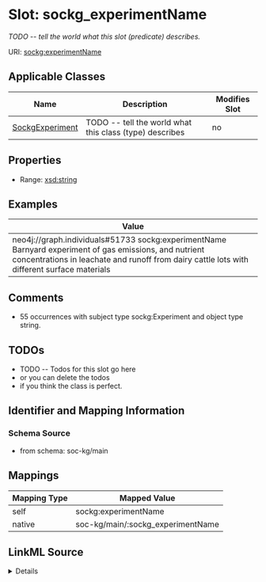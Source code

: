 

# Slot: sockg_experimentName


_TODO -- tell the world what this slot (predicate) describes._





URI: [sockg:experimentName](http://www.semanticweb.org/sockg/ontologies/2024/0/soil-carbon-ontology/experimentName)



<!-- no inheritance hierarchy -->





## Applicable Classes

| Name | Description | Modifies Slot |
| --- | --- | --- |
| [SockgExperiment](../classes/SockgExperiment.md) | TODO -- tell the world what this class (type) describes |  no  |







## Properties

* Range: [xsd:string](http://www.w3.org/2001/XMLSchema#string)






## Examples

| Value |
| --- |
| neo4j://graph.individuals#51733 sockg:experimentName Barnyard experiment of gas emissions, and nutrient concentrations in leachate and runoff from dairy cattle lots with different surface materials |

## Comments

* 55 occurrences with subject type sockg:Experiment and object type string.

## TODOs

* TODO -- Todos for this slot go here
* or you can delete the todos
* if you think the class is perfect.

## Identifier and Mapping Information







### Schema Source


* from schema: soc-kg/main




## Mappings

| Mapping Type | Mapped Value |
| ---  | ---  |
| self | sockg:experimentName |
| native | soc-kg/main/:sockg_experimentName |




## LinkML Source

<details>
```yaml
name: sockg_experimentName
description: TODO -- tell the world what this slot (predicate) describes.
todos:
- TODO -- Todos for this slot go here
- or you can delete the todos
- if you think the class is perfect.
comments:
- 55 occurrences with subject type sockg:Experiment and object type string.
examples:
- value: neo4j://graph.individuals#51733 sockg:experimentName Barnyard experiment
    of gas emissions, and nutrient concentrations in leachate and runoff from dairy
    cattle lots with different surface materials
from_schema: soc-kg/main
rank: 1000
slot_uri: sockg:experimentName
alias: sockg_experimentName
domain_of:
- sockg_Experiment
range: string

```
</details>